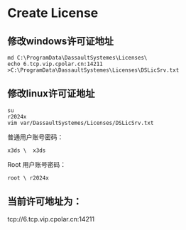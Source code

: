 

# Create License


## 修改windows许可证地址

```batch
md C:\ProgramData\DassaultSystemes\Licenses\
echo 6.tcp.vip.cpolar.cn:14211 >C:\ProgramData\DassaultSystemes\Licenses\DSLicSrv.txt

```

## 修改linux许可证地址

```batch
su
r2024x
vim var/DassaultSystemes/Licenses/DSLicSrv.txt
```

普通用户账号密码：

	x3ds \ 	x3ds


Root 用户账号密码：

	root \ r2024x

## 当前许可地址为：

tcp://6.tcp.vip.cpolar.cn:14211 